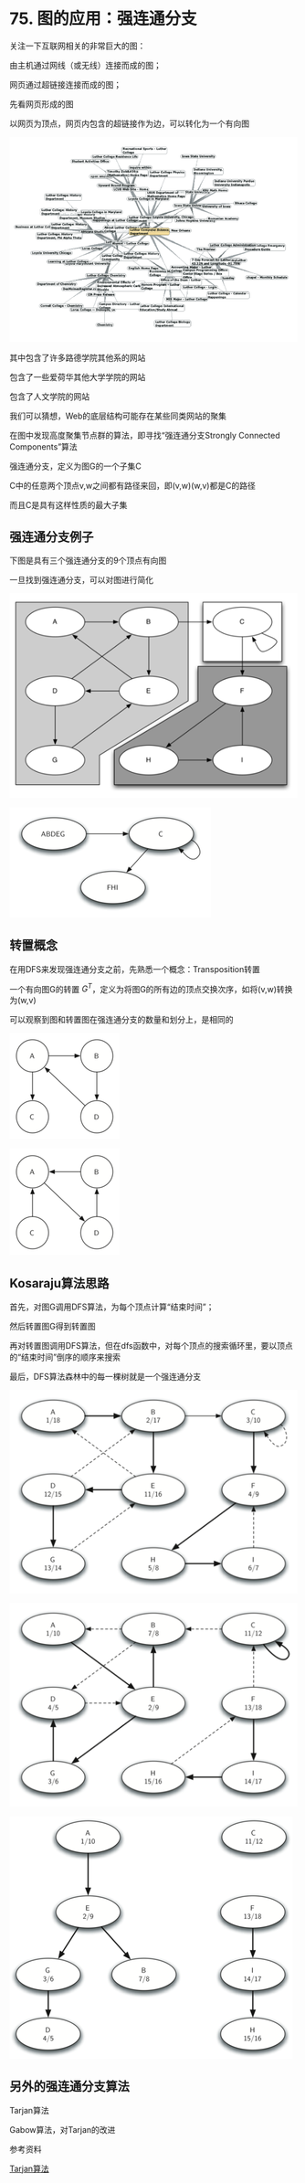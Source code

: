 # 75. 图的应用：强连通分支

关注一下互联网相关的非常巨大的图：

由主机通过网线（或无线）连接而成的图；

网页通过超链接连接而成的图；

先看网页形成的图

以网页为顶点，网页内包含的超链接作为边，可以转化为一个有向图

![75%20%E5%9B%BE%E7%9A%84%E5%BA%94%E7%94%A8%EF%BC%9A%E5%BC%BA%E8%BF%9E%E9%80%9A%E5%88%86%E6%94%AF%20c4f8656f34a44986bf79dd6dd6423202/cshome.png](75%20%E5%9B%BE%E7%9A%84%E5%BA%94%E7%94%A8%EF%BC%9A%E5%BC%BA%E8%BF%9E%E9%80%9A%E5%88%86%E6%94%AF%20c4f8656f34a44986bf79dd6dd6423202/cshome.png)

其中包含了许多路德学院其他系的网站

包含了一些爱荷华其他大学学院的网站

包含了人文学院的网站

我们可以猜想，Web的底层结构可能存在某些同类网站的聚集

在图中发现高度聚集节点群的算法，即寻找“强连通分支Strongly Connected Components”算法

强连通分支，定义为图G的一个子集C

C中的任意两个顶点v,w之间都有路径来回，即(v,w)(w,v)都是C的路径

而且C是具有这样性质的最大子集

## 强连通分支例子

下图是具有三个强连通分支的9个顶点有向图

一旦找到强连通分支，可以对图进行简化

![75%20%E5%9B%BE%E7%9A%84%E5%BA%94%E7%94%A8%EF%BC%9A%E5%BC%BA%E8%BF%9E%E9%80%9A%E5%88%86%E6%94%AF%20c4f8656f34a44986bf79dd6dd6423202/scc1.png](75%20%E5%9B%BE%E7%9A%84%E5%BA%94%E7%94%A8%EF%BC%9A%E5%BC%BA%E8%BF%9E%E9%80%9A%E5%88%86%E6%94%AF%20c4f8656f34a44986bf79dd6dd6423202/scc1.png)

![75%20%E5%9B%BE%E7%9A%84%E5%BA%94%E7%94%A8%EF%BC%9A%E5%BC%BA%E8%BF%9E%E9%80%9A%E5%88%86%E6%94%AF%20c4f8656f34a44986bf79dd6dd6423202/scc2.png](75%20%E5%9B%BE%E7%9A%84%E5%BA%94%E7%94%A8%EF%BC%9A%E5%BC%BA%E8%BF%9E%E9%80%9A%E5%88%86%E6%94%AF%20c4f8656f34a44986bf79dd6dd6423202/scc2.png)

## 转置概念

在用DFS来发现强连通分支之前，先熟悉一个概念：Transposition转置

一个有向图G的转置 $G^T$，定义为将图G的所有边的顶点交换次序，如将(v,w)转换为(w,v)

可以观察到图和转置图在强连通分支的数量和划分上，是相同的

![75%20%E5%9B%BE%E7%9A%84%E5%BA%94%E7%94%A8%EF%BC%9A%E5%BC%BA%E8%BF%9E%E9%80%9A%E5%88%86%E6%94%AF%20c4f8656f34a44986bf79dd6dd6423202/transpose1.png](75%20%E5%9B%BE%E7%9A%84%E5%BA%94%E7%94%A8%EF%BC%9A%E5%BC%BA%E8%BF%9E%E9%80%9A%E5%88%86%E6%94%AF%20c4f8656f34a44986bf79dd6dd6423202/transpose1.png)

![75%20%E5%9B%BE%E7%9A%84%E5%BA%94%E7%94%A8%EF%BC%9A%E5%BC%BA%E8%BF%9E%E9%80%9A%E5%88%86%E6%94%AF%20c4f8656f34a44986bf79dd6dd6423202/transpose2.png](75%20%E5%9B%BE%E7%9A%84%E5%BA%94%E7%94%A8%EF%BC%9A%E5%BC%BA%E8%BF%9E%E9%80%9A%E5%88%86%E6%94%AF%20c4f8656f34a44986bf79dd6dd6423202/transpose2.png)

## Kosaraju算法思路

首先，对图G调用DFS算法，为每个顶点计算“结束时间”；

然后转置图G得到转置图

再对转置图调用DFS算法，但在dfs函数中，对每个顶点的搜索循环里，要以顶点的“结束时间”倒序的顺序来搜索

最后，DFS算法森林中的每一棵树就是一个强连通分支

![75%20%E5%9B%BE%E7%9A%84%E5%BA%94%E7%94%A8%EF%BC%9A%E5%BC%BA%E8%BF%9E%E9%80%9A%E5%88%86%E6%94%AF%20c4f8656f34a44986bf79dd6dd6423202/scc1a.png](75%20%E5%9B%BE%E7%9A%84%E5%BA%94%E7%94%A8%EF%BC%9A%E5%BC%BA%E8%BF%9E%E9%80%9A%E5%88%86%E6%94%AF%20c4f8656f34a44986bf79dd6dd6423202/scc1a.png)

![75%20%E5%9B%BE%E7%9A%84%E5%BA%94%E7%94%A8%EF%BC%9A%E5%BC%BA%E8%BF%9E%E9%80%9A%E5%88%86%E6%94%AF%20c4f8656f34a44986bf79dd6dd6423202/scc1b.png](75%20%E5%9B%BE%E7%9A%84%E5%BA%94%E7%94%A8%EF%BC%9A%E5%BC%BA%E8%BF%9E%E9%80%9A%E5%88%86%E6%94%AF%20c4f8656f34a44986bf79dd6dd6423202/scc1b.png)

![75%20%E5%9B%BE%E7%9A%84%E5%BA%94%E7%94%A8%EF%BC%9A%E5%BC%BA%E8%BF%9E%E9%80%9A%E5%88%86%E6%94%AF%20c4f8656f34a44986bf79dd6dd6423202/sccforest.png](75%20%E5%9B%BE%E7%9A%84%E5%BA%94%E7%94%A8%EF%BC%9A%E5%BC%BA%E8%BF%9E%E9%80%9A%E5%88%86%E6%94%AF%20c4f8656f34a44986bf79dd6dd6423202/sccforest.png)

## 另外的强连通分支算法

Tarjan算法

Gabow算法，对Tarjan的改进

参考资料

[Tarjan算法](https://zh.wikipedia.org/wiki/Tarjan%E7%AE%97%E6%B3%95)